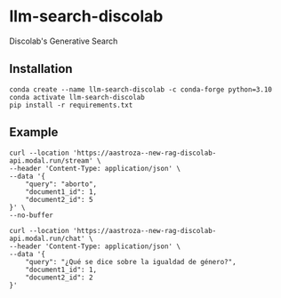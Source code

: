 # llm-search-discolab
Discolab's Generative Search

## Installation

```
conda create --name llm-search-discolab -c conda-forge python=3.10
conda activate llm-search-discolab
pip install -r requirements.txt
```

## Example

```
curl --location 'https://aastroza--new-rag-discolab-api.modal.run/stream' \
--header 'Content-Type: application/json' \
--data '{
    "query": "aborto",
    "document1_id": 1,
    "document2_id": 5
}' \
--no-buffer
```

```
curl --location 'https://aastroza--new-rag-discolab-api.modal.run/chat' \
--header 'Content-Type: application/json' \
--data '{
    "query": "¿Qué se dice sobre la igualdad de género?",
    "document1_id": 1,
    "document2_id": 2
}'
```